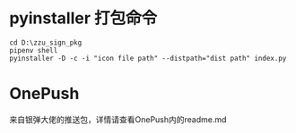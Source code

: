 # pyinstaller 打包命令
``` shell
cd D:\zzu_sign_pkg
pipenv shell
pyinstaller -D -c -i "icon file path" --distpath="dist path" index.py
```

# OnePush
来自银弹大佬的推送包，详情请查看OnePush内的readme.md